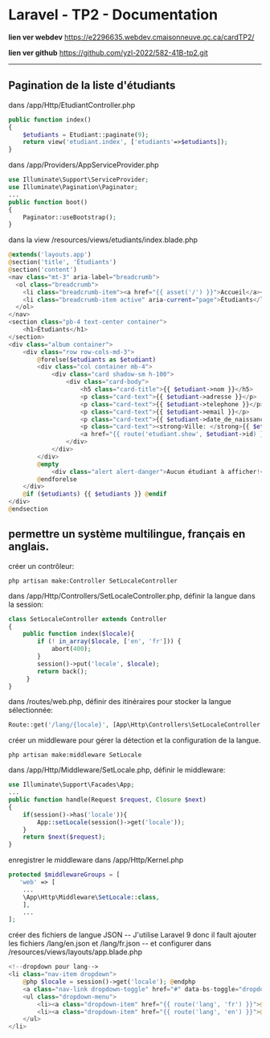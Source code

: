 # Laravel - TP2 - Documentation

**lien ver webdev** <https://e2296635.webdev.cmaisonneuve.qc.ca/cardTP2/>

**lien ver github** <https://github.com/yzl-2022/582-41B-tp2.git>

***********************************

## Pagination de la liste d'étudiants

dans /app/Http/EtudiantController.php

```php
public function index()
{
    $etudiants = Etudiant::paginate(9);
    return view('etudiant.index', ['etudiants'=>$etudiants]);
}
```

dans /app/Providers/AppServiceProvider.php

```php
use Illuminate\Support\ServiceProvider;
use Illuminate\Pagination\Paginator;
...
public function boot()
{
    Paginator::useBootstrap();
}
```

dans la view /resources/views/etudiants/index.blade.php

```php
@extends('layouts.app')
@section('title', 'Étudiants')
@section('content')
<nav class="mt-3" aria-label="breadcrumb">
  <ol class="breadcrumb">
    <li class="breadcrumb-item"><a href="{{ asset('/') }}">Accueil</a></li>
    <li class="breadcrumb-item active" aria-current="page">Étudiants</li>
  </ol>
</nav>
<section class="pb-4 text-center container">
    <h1>Étudiants</h1>
</section>
<div class="album container">
    <div class="row row-cols-md-3">
        @forelse($etudiants as $etudiant)
        <div class="col container mb-4">
            <div class="card shadow-sm h-100">
                <div class="card-body">
                    <h5 class="card-title">{{ $etudiant->nom }}</h5>
                    <p class="card-text">{{ $etudiant->adresse }}</p>
                    <p class="card-text">{{ $etudiant->telephone }}</p>
                    <p class="card-text">{{ $etudiant->email }}</p>
                    <p class="card-text">{{ $etudiant->date_de_naissance }}</p>
                    <p class="card-text"><strong>Ville: </strong>{{ $etudiant->ville->nom }}</p>
                    <a href="{{ route('etudiant.show', $etudiant->id) }}" class="card-link">Voir plus</a>
                </div>
            </div>
        </div>
        @empty
            <div class="alert alert-danger">Aucun étudiant à afficher!</div>
        @endforelse
    </div>
    @if ($etudiants) {{ $etudiants }} @endif
</div>
@endsection
```

## permettre un système multilingue, français en anglais.

créer un contrôleur:

`php artisan make:Controller SetLocaleController`

dans /app/Http/Controllers/SetLocaleController.php, définir la langue dans la session:

```php
class SetLocaleController extends Controller
{
    public function index($locale){
        if (! in_array($locale, ['en', 'fr'])) {
            abort(400);
        }
        session()->put('locale', $locale);
        return back();
     }
}
```

dans /routes/web.php, définir des itinéraires pour stocker la langue sélectionnée:

```php
Route::get('/lang/{locale}', [App\Http\Controllers\SetLocaleController::class, 'index'])->name('lang');
```

créer un middleware pour gérer la détection et la configuration de la langue.

`php artisan make:middleware SetLocale`

dans /app/Http/Middleware/SetLocale.php, définir le middleware:

```php
use Illuminate\Support\Facades\App;
...
public function handle(Request $request, Closure $next)
{
    if(session()->has('locale')){
        App::setLocale(session()->get('locale'));
    }
    return $next($request);
}
```

enregistrer le middleware dans /app/Http/Kernel.php

```php
protected $middlewareGroups = [
   'web' => [
    ... 
    \App\Http\Middleware\SetLocale::class, 
    ],
    ...
];
```

créer des fichiers de langue JSON -- J'utilise Laravel 9 donc il fault ajouter les fichiers /lang/en.json et /lang/fr.json -- et configurer dans /resources/views/layouts/app.blade.php

```php
<!--dropdown pour lang-->
<li class="nav-item dropdown">
    @php $locale = session()->get('locale'); @endphp
    <a class="nav-link dropdown-toggle" href="#" data-bs-toggle="dropdown" aria-expanded="false">@lang('Language') {{ $locale == '' ? '' : "($locale)" }}</a>
    <ul class="dropdown-menu">
        <li><a class="dropdown-item" href="{{ route('lang', 'fr') }}">@lang('French')</a></li>
        <li><a class="dropdown-item" href="{{ route('lang', 'en') }}">@lang('English')</a></li>
    </ul>
</li>
```

## 


